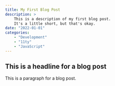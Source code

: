 ```yaml
---
title: My First Blog Post
description: >
    This is a description of my first blog post.
    It's a little short, but that's okay.
date: "2022-01-01"
categories:
    - "Development"
    - "11ty"
    - "JavaScript"
---
```


## This is a headline for a blog post

This is a paragraph for a blog post.

